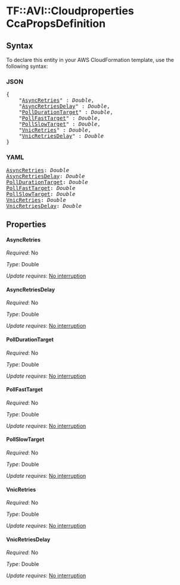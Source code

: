 # TF::AVI::Cloudproperties CcaPropsDefinition

## Syntax

To declare this entity in your AWS CloudFormation template, use the following syntax:

### JSON

<pre>
{
    "<a href="#asyncretries" title="AsyncRetries">AsyncRetries</a>" : <i>Double</i>,
    "<a href="#asyncretriesdelay" title="AsyncRetriesDelay">AsyncRetriesDelay</a>" : <i>Double</i>,
    "<a href="#polldurationtarget" title="PollDurationTarget">PollDurationTarget</a>" : <i>Double</i>,
    "<a href="#pollfasttarget" title="PollFastTarget">PollFastTarget</a>" : <i>Double</i>,
    "<a href="#pollslowtarget" title="PollSlowTarget">PollSlowTarget</a>" : <i>Double</i>,
    "<a href="#vnicretries" title="VnicRetries">VnicRetries</a>" : <i>Double</i>,
    "<a href="#vnicretriesdelay" title="VnicRetriesDelay">VnicRetriesDelay</a>" : <i>Double</i>
}
</pre>

### YAML

<pre>
<a href="#asyncretries" title="AsyncRetries">AsyncRetries</a>: <i>Double</i>
<a href="#asyncretriesdelay" title="AsyncRetriesDelay">AsyncRetriesDelay</a>: <i>Double</i>
<a href="#polldurationtarget" title="PollDurationTarget">PollDurationTarget</a>: <i>Double</i>
<a href="#pollfasttarget" title="PollFastTarget">PollFastTarget</a>: <i>Double</i>
<a href="#pollslowtarget" title="PollSlowTarget">PollSlowTarget</a>: <i>Double</i>
<a href="#vnicretries" title="VnicRetries">VnicRetries</a>: <i>Double</i>
<a href="#vnicretriesdelay" title="VnicRetriesDelay">VnicRetriesDelay</a>: <i>Double</i>
</pre>

## Properties

#### AsyncRetries

_Required_: No

_Type_: Double

_Update requires_: [No interruption](https://docs.aws.amazon.com/AWSCloudFormation/latest/UserGuide/using-cfn-updating-stacks-update-behaviors.html#update-no-interrupt)

#### AsyncRetriesDelay

_Required_: No

_Type_: Double

_Update requires_: [No interruption](https://docs.aws.amazon.com/AWSCloudFormation/latest/UserGuide/using-cfn-updating-stacks-update-behaviors.html#update-no-interrupt)

#### PollDurationTarget

_Required_: No

_Type_: Double

_Update requires_: [No interruption](https://docs.aws.amazon.com/AWSCloudFormation/latest/UserGuide/using-cfn-updating-stacks-update-behaviors.html#update-no-interrupt)

#### PollFastTarget

_Required_: No

_Type_: Double

_Update requires_: [No interruption](https://docs.aws.amazon.com/AWSCloudFormation/latest/UserGuide/using-cfn-updating-stacks-update-behaviors.html#update-no-interrupt)

#### PollSlowTarget

_Required_: No

_Type_: Double

_Update requires_: [No interruption](https://docs.aws.amazon.com/AWSCloudFormation/latest/UserGuide/using-cfn-updating-stacks-update-behaviors.html#update-no-interrupt)

#### VnicRetries

_Required_: No

_Type_: Double

_Update requires_: [No interruption](https://docs.aws.amazon.com/AWSCloudFormation/latest/UserGuide/using-cfn-updating-stacks-update-behaviors.html#update-no-interrupt)

#### VnicRetriesDelay

_Required_: No

_Type_: Double

_Update requires_: [No interruption](https://docs.aws.amazon.com/AWSCloudFormation/latest/UserGuide/using-cfn-updating-stacks-update-behaviors.html#update-no-interrupt)

